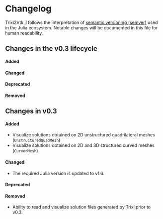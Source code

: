 # Changelog

Trixi2Vtk.jl follows the interpretation of
[semantic versioning (semver)](https://julialang.github.io/Pkg.jl/dev/compatibility/#Version-specifier-format-1)
used in the Julia ecosystem. Notable changes will be documented in this file
for human readability.


## Changes in the v0.3 lifecycle

#### Added


#### Changed


#### Deprecated


#### Removed


## Changes in v0.3

#### Added

- Visualize solutions obtained on 2D unstructured quadrilateral meshes (`UnstructuredQuadMesh`)
- Visualize solutions obtained on 2D and 3D structured curved meshes (`CurvedMesh`)

#### Changed

- The required Julia version is updated to v1.6.

#### Deprecated


#### Removed

- Ability to read and visualize solution files generated by Trixi prior to v0.3.
